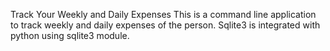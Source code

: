 Track Your Weekly and Daily Expenses
This is a command line application to track weekly and daily expenses of the person.
Sqlite3 is integrated with python using sqlite3 module.
